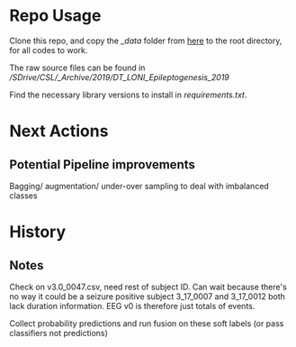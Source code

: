 # Repo Usage
Clone this repo, and copy the _\_data_ folder from [here](https://www.dropbox.com/sh/icfard16qqjpqrm/AAA3oMcZpGe1C0HZfqpflVIOa?dl=0) to the root directory, for all codes to work.

The raw source files can be found in _/SDrive/CSL/\_Archive/2019/DT\_LONI\_Epileptogenesis\_2019_

Find the necessary library versions to install in _requirements.txt_.

# Next Actions
## Potential Pipeline improvements
Bagging/ augmentation/ under-over sampling to deal with imbalanced classes

# History

## Notes
Check on v3.0_0047.csv, need rest of subject ID. Can wait because there's no way it could be a seizure positive subject
3_17_0007 and 3_17_0012 both lack duration information. EEG v0 is therefore just totals of events. 

Collect probability predictions and run fusion on these soft labels (or pass classifiers not predictions)
